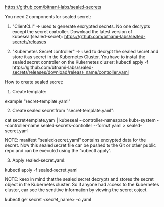 https://github.com/bitnami-labs/sealed-secrets

You need 2 components for sealed secret:

1. "ClientCLI" -> used to generate encrypted secrets. No one decrypts except the secret controller.
Download the latest version of kubeseal(sealed-secret): https://github.com/bitnami-labs/sealed-secrets/releases

2. "Kubernetes Secret controller"  -> used to decrypt the sealed secret and store it as secret in the Kubernetes Cluster.
You have to install the sealed secret controller on the Kubernetes cluster:
kubectl apply -f https://github.com/bitnami-labs/sealed-secrets/releases/download/release_name/controller.yaml


How to create sealed secret:

1. Create template: 

example "secret-template.yaml"

2. Create sealed secret from "secret-template.yaml":
   
cat secret-template.yaml | kubeseal --controller-namespace kube-system --controller-name sealed-secrets-controller --format yaml > sealed-secret.yaml

NOTE: manifest "sealed-secret.yaml" contains encrypted data for the secret. 
Now this sealed secret file can be pushed to the Git or other public repo and can be executed using the "kubectl apply".

3. Apply sealed-secret.yaml:

kubectl apply -f sealed-secret.yaml

NOTE: keep in mind that the sealed secret decrypts and stores the secret object in the Kubernetes cluster.
So if anyone had access to the Kubernetes cluster, can see the sensitive information by viewing the secret object.

kubectl get secret <secret_name> -o yaml



